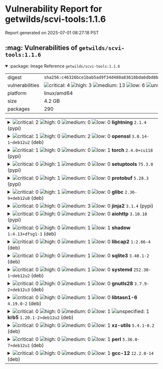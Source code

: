 # Vulnerability Report for getwilds/scvi-tools:1.1.6

Report generated on 2025-07-01 08:27:18 PST

<h2>:mag: Vulnerabilities of <code>getwilds/scvi-tools:1.1.6</code></h2>

<details open="true"><summary>:package: Image Reference</strong> <code>getwilds/scvi-tools:1.1.6</code></summary>
<table>
<tr><td>digest</td><td><code>sha256:c46326bce1bab5ad9f34d480a83618bda6dbd8bcb964832bc34e65364a09bd2c</code></td><tr><tr><td>vulnerabilities</td><td><img alt="critical: 4" src="https://img.shields.io/badge/critical-4-8b1924"/> <img alt="high: 3" src="https://img.shields.io/badge/high-3-e25d68"/> <img alt="medium: 13" src="https://img.shields.io/badge/medium-13-fbb552"/> <img alt="low: 6" src="https://img.shields.io/badge/low-6-fce1a9"/> <img alt="unspecified: 1" src="https://img.shields.io/badge/unspecified-1-lightgrey"/></td></tr>
<tr><td>platform</td><td>linux/amd64</td></tr>
<tr><td>size</td><td>4.2 GB</td></tr>
<tr><td>packages</td><td>290</td></tr>
</table>
</details></table>
</details>

<table>
<tr><td valign="top">
<details><summary><img alt="critical: 2" src="https://img.shields.io/badge/C-2-8b1924"/> <img alt="high: 0" src="https://img.shields.io/badge/H-0-lightgrey"/> <img alt="medium: 0" src="https://img.shields.io/badge/M-0-lightgrey"/> <img alt="low: 0" src="https://img.shields.io/badge/L-0-lightgrey"/> <!-- unspecified: 0 --><strong>lightning</strong> <code>2.1.4</code> (pypi)</summary>

<small><code>pkg:pypi/lightning@2.1.4</code></small><br/>
<a href="https://scout.docker.com/v/CVE-2024-5452?s=github&n=lightning&t=pypi&vr=%3C2.3.3"><img alt="critical 9.8: CVE--2024--5452" src="https://img.shields.io/badge/CVE--2024--5452-lightgrey?label=critical%209.8&labelColor=8b1924"/></a> <i>Improper Control of Dynamically-Managed Code Resources</i>

<table>
<tr><td>Affected range</td><td><code><2.3.3</code></td></tr>
<tr><td>Fixed version</td><td><code>2.3.3</code></td></tr>
<tr><td>CVSS Score</td><td><code>9.8</code></td></tr>
<tr><td>CVSS Vector</td><td><code>CVSS:3.0/AV:N/AC:L/PR:N/UI:N/S:U/C:H/I:H/A:H</code></td></tr>
<tr><td>EPSS Score</td><td><code>38.186%</code></td></tr>
<tr><td>EPSS Percentile</td><td><code>97th percentile</code></td></tr>
</table>

<details><summary>Description</summary>
<blockquote>

A remote code execution (RCE) vulnerability exists in the lightning-ai/pytorch-lightning library version 2.2.1 due to improper handling of deserialized user input and mismanagement of dunder attributes by the `deepdiff` library. The library uses `deepdiff.Delta` objects to modify application state based on frontend actions. However, it is possible to bypass the intended restrictions on modifying dunder attributes, allowing an attacker to construct a serialized delta that passes the deserializer whitelist and contains dunder attributes. When processed, this can be exploited to access other modules, classes, and instances, leading to arbitrary attribute write and total RCE on any self-hosted pytorch-lightning application in its default configuration, as the delta endpoint is enabled by default.

</blockquote>
</details>

<a href="https://scout.docker.com/v/CVE-2024-5980?s=github&n=lightning&t=pypi&vr=%3C%3D2.3.1"><img alt="critical 9.1: CVE--2024--5980" src="https://img.shields.io/badge/CVE--2024--5980-lightgrey?label=critical%209.1&labelColor=8b1924"/></a> <i>Unrestricted Upload of File with Dangerous Type</i>

<table>
<tr><td>Affected range</td><td><code><=2.3.1</code></td></tr>
<tr><td>Fixed version</td><td><code>2.3.3</code></td></tr>
<tr><td>CVSS Score</td><td><code>9.1</code></td></tr>
<tr><td>CVSS Vector</td><td><code>CVSS:3.0/AV:N/AC:L/PR:N/UI:N/S:U/C:N/I:H/A:H</code></td></tr>
<tr><td>EPSS Score</td><td><code>0.724%</code></td></tr>
<tr><td>EPSS Percentile</td><td><code>72nd percentile</code></td></tr>
</table>

<details><summary>Description</summary>
<blockquote>

A vulnerability in the /v1/runs API endpoint of lightning-ai/pytorch-lightning v2.2.4 allows attackers to exploit path traversal when extracting tar.gz files. When the LightningApp is running with the plugin_server, attackers can deploy malicious tar.gz plugins that embed arbitrary files with path traversal vulnerabilities. This can result in arbitrary files being written to any directory in the victim's local file system, potentially leading to remote code execution.

</blockquote>
</details>
</details></td></tr>

<tr><td valign="top">
<details><summary><img alt="critical: 1" src="https://img.shields.io/badge/C-1-8b1924"/> <img alt="high: 0" src="https://img.shields.io/badge/H-0-lightgrey"/> <img alt="medium: 2" src="https://img.shields.io/badge/M-2-fbb552"/> <img alt="low: 0" src="https://img.shields.io/badge/L-0-lightgrey"/> <!-- unspecified: 0 --><strong>openssl</strong> <code>3.0.14-1~deb12u2</code> (deb)</summary>

<small><code>pkg:deb/debian/openssl@3.0.14-1~deb12u2?os_distro=bookworm&os_name=debian&os_version=12</code></small><br/>
<a href="https://scout.docker.com/v/CVE-2024-5535?s=debian&n=openssl&ns=debian&t=deb&osn=debian&osv=12&vr=%3C3.0.15-1%7Edeb12u1"><img alt="critical : CVE--2024--5535" src="https://img.shields.io/badge/CVE--2024--5535-lightgrey?label=critical%20&labelColor=8b1924"/></a> 

<table>
<tr><td>Affected range</td><td><code><3.0.15-1~deb12u1</code></td></tr>
<tr><td>Fixed version</td><td><code>3.0.15-1~deb12u1</code></td></tr>
<tr><td>EPSS Score</td><td><code>5.152%</code></td></tr>
<tr><td>EPSS Percentile</td><td><code>89th percentile</code></td></tr>
</table>

<details><summary>Description</summary>
<blockquote>

Issue summary: Calling the OpenSSL API function SSL_select_next_proto with an empty supported client protocols buffer may cause a crash or memory contents to be sent to the peer.  Impact summary: A buffer overread can have a range of potential consequences such as unexpected application beahviour or a crash. In particular this issue could result in up to 255 bytes of arbitrary private data from memory being sent to the peer leading to a loss of confidentiality. However, only applications that directly call the SSL_select_next_proto function with a 0 length list of supported client protocols are affected by this issue. This would normally never be a valid scenario and is typically not under attacker control but may occur by accident in the case of a configuration or programming error in the calling application.  The OpenSSL API function SSL_select_next_proto is typically used by TLS applications that support ALPN (Application Layer Protocol Negotiation) or NPN (Next Protocol Negotiation). NPN is older, was never standardised and is deprecated in favour of ALPN. We believe that ALPN is significantly more widely deployed than NPN. The SSL_select_next_proto function accepts a list of protocols from the server and a list of protocols from the client and returns the first protocol that appears in the server list that also appears in the client list. In the case of no overlap between the two lists it returns the first item in the client list. In either case it will signal whether an overlap between the two lists was found. In the case where SSL_select_next_proto is called with a zero length client list it fails to notice this condition and returns the memory immediately following the client list pointer (and reports that there was no overlap in the lists).  This function is typically called from a server side application callback for ALPN or a client side application callback for NPN. In the case of ALPN the list of protocols supplied by the client is guaranteed by libssl to never be zero in length. The list of server protocols comes from the application and should never normally be expected to be of zero length. In this case if the SSL_select_next_proto function has been called as expected (with the list supplied by the client passed in the client/client_len parameters), then the application will not be vulnerable to this issue. If the application has accidentally been configured with a zero length server list, and has accidentally passed that zero length server list in the client/client_len parameters, and has additionally failed to correctly handle a "no overlap" response (which would normally result in a handshake failure in ALPN) then it will be vulnerable to this problem.  In the case of NPN, the protocol permits the client to opportunistically select a protocol when there is no overlap. OpenSSL returns the first client protocol in the no overlap case in support of this. The list of client protocols comes from the application and should never normally be expected to be of zero length. However if the SSL_select_next_proto function is accidentally called with a client_len of 0 then an invalid memory pointer will be returned instead. If the application uses this output as the opportunistic protocol then the loss of confidentiality will occur.  This issue has been assessed as Low severity because applications are most likely to be vulnerable if they are using NPN instead of ALPN - but NPN is not widely used. It also requires an application configuration or programming error. Finally, this issue would not typically be under attacker control making active exploitation unlikely.  The FIPS modules in 3.3, 3.2, 3.1 and 3.0 are not affected by this issue.  Due to the low severity of this issue we are not issuing new releases of OpenSSL at this time. The fix will be included in the next releases when they become available.

---
- openssl 3.3.2-1 (bug https://bugs.debian.org/cgi-bin/bugreport.cgi?bug=1074487)
[bookworm] - openssl 3.0.15-1~deb12u1
https://www.openssl.org/news/secadv/20240627.txt
https://github.com/openssl/openssl/commit/2ebbe2d7ca8551c4cb5fbb391ab9af411708090e
https://github.com/openssl/openssl/commit/c6e1ea223510bb7104bf0c41c0c45eda5a16b718
https://github.com/openssl/openssl/commit/fc8ff75814767d6c55ea78d05adc72cd346d0f0a
https://github.com/openssl/openssl/commit/a210f580f450bbd08fac85f06e27107b8c580f9b
https://github.com/openssl/openssl/commit/0d883f6309b6905d29ffded6d703ded39385579c
https://github.com/openssl/openssl/commit/9925c97a8e8c9887765a0979c35b516bc8c3af85
https://github.com/openssl/openssl/commit/e10a3a84bf73a3e6024c338b51f2fb4e78a3dee9
https://github.com/openssl/openssl/commit/238fa464d6e38aa2c92af70ef9580c74cff512e4
https://github.com/openssl/openssl/commit/de71058567b84c6e14b758a383e1862eb3efb921
https://github.com/openssl/openssl/commit/214c724e00d594c3eecf4b740ee7af772f0ee04a

</blockquote>
</details>

<a href="https://scout.docker.com/v/CVE-2024-9143?s=debian&n=openssl&ns=debian&t=deb&osn=debian&osv=12&vr=%3C3.0.15-1%7Edeb12u1"><img alt="medium : CVE--2024--9143" src="https://img.shields.io/badge/CVE--2024--9143-lightgrey?label=medium%20&labelColor=fbb552"/></a> 

<table>
<tr><td>Affected range</td><td><code><3.0.15-1~deb12u1</code></td></tr>
<tr><td>Fixed version</td><td><code>3.0.15-1~deb12u1</code></td></tr>
<tr><td>EPSS Score</td><td><code>0.416%</code></td></tr>
<tr><td>EPSS Percentile</td><td><code>61st percentile</code></td></tr>
</table>

<details><summary>Description</summary>
<blockquote>

Issue summary: Use of the low-level GF(2^m) elliptic curve APIs with untrusted explicit values for the field polynomial can lead to out-of-bounds memory reads or writes.  Impact summary: Out of bound memory writes can lead to an application crash or even a possibility of a remote code execution, however, in all the protocols involving Elliptic Curve Cryptography that we're aware of, either only "named curves" are supported, or, if explicit curve parameters are supported, they specify an X9.62 encoding of binary (GF(2^m)) curves that can't represent problematic input values. Thus the likelihood of existence of a vulnerable application is low.  In particular, the X9.62 encoding is used for ECC keys in X.509 certificates, so problematic inputs cannot occur in the context of processing X.509 certificates.  Any problematic use-cases would have to be using an "exotic" curve encoding.  The affected APIs include: EC_GROUP_new_curve_GF2m(), EC_GROUP_new_from_params(), and various supporting BN_GF2m_*() functions.  Applications working with "exotic" explicit binary (GF(2^m)) curve parameters, that make it possible to represent invalid field polynomials with a zero constant term, via the above or similar APIs, may terminate abruptly as a result of reading or writing outside of array bounds.  Remote code execution cannot easily be ruled out.  The FIPS modules in 3.3, 3.2, 3.1 and 3.0 are not affected by this issue.

---
[experimental] - openssl 3.4.0-1
- openssl 3.3.2-2 (bug https://bugs.debian.org/cgi-bin/bugreport.cgi?bug=1085378)
[bookworm] - openssl 3.0.15-1~deb12u1
https://openssl-library.org/news/secadv/20241016.txt
https://github.com/openssl/openssl/commit/c0d3e4d32d2805f49bec30547f225bc4d092e1f4 (openssl-3.3)
https://github.com/openssl/openssl/commit/72ae83ad214d2eef262461365a1975707f862712 (openssl-3.0)

</blockquote>
</details>

<a href="https://scout.docker.com/v/CVE-2024-13176?s=debian&n=openssl&ns=debian&t=deb&osn=debian&osv=12&vr=%3C3.0.16-1%7Edeb12u1"><img alt="medium : CVE--2024--13176" src="https://img.shields.io/badge/CVE--2024--13176-lightgrey?label=medium%20&labelColor=fbb552"/></a> 

<table>
<tr><td>Affected range</td><td><code><3.0.16-1~deb12u1</code></td></tr>
<tr><td>Fixed version</td><td><code>3.0.16-1~deb12u1</code></td></tr>
<tr><td>EPSS Score</td><td><code>0.045%</code></td></tr>
<tr><td>EPSS Percentile</td><td><code>13th percentile</code></td></tr>
</table>

<details><summary>Description</summary>
<blockquote>

Issue summary: A timing side-channel which could potentially allow recovering the private key exists in the ECDSA signature computation.  Impact summary: A timing side-channel in ECDSA signature computations could allow recovering the private key by an attacker. However, measuring the timing would require either local access to the signing application or a very fast network connection with low latency.  There is a timing signal of around 300 nanoseconds when the top word of the inverted ECDSA nonce value is zero. This can happen with significant probability only for some of the supported elliptic curves. In particular the NIST P-521 curve is affected. To be able to measure this leak, the attacker process must either be located in the same physical computer or must have a very fast network connection with low latency. For that reason the severity of this vulnerability is Low.  The FIPS modules in 3.4, 3.3, 3.2, 3.1 and 3.0 are affected by this issue.

---
- openssl 3.4.1-1 (bug https://bugs.debian.org/cgi-bin/bugreport.cgi?bug=1094027)
[bookworm] - openssl 3.0.16-1~deb12u1
https://openssl-library.org/news/secadv/20250120.txt
https://github.com/openssl/openssl/commit/77c608f4c8857e63e98e66444e2e761c9627916f (openssl-3.4.1)
https://github.com/openssl/openssl/commit/392dcb336405a0c94486aa6655057f59fd3a0902 (openssl-3.3.3)
https://github.com/openssl/openssl/commit/4b1cb94a734a7d4ec363ac0a215a25c181e11f65 (openssl-3.2.4)
https://github.com/openssl/openssl/commit/2af62e74fb59bc469506bc37eb2990ea408d9467 (openssl-3.1.8)
https://github.com/openssl/openssl/commit/07272b05b04836a762b4baa874958af51d513844 (openssl-3.0.16)

</blockquote>
</details>
</details></td></tr>

<tr><td valign="top">
<details><summary><img alt="critical: 1" src="https://img.shields.io/badge/C-1-8b1924"/> <img alt="high: 0" src="https://img.shields.io/badge/H-0-lightgrey"/> <img alt="medium: 0" src="https://img.shields.io/badge/M-0-lightgrey"/> <img alt="low: 1" src="https://img.shields.io/badge/L-1-fce1a9"/> <!-- unspecified: 0 --><strong>torch</strong> <code>2.4.0+cu118</code> (pypi)</summary>

<small><code>pkg:pypi/torch@2.4.0%2Bcu118</code></small><br/>
<a href="https://scout.docker.com/v/CVE-2025-32434?s=github&n=torch&t=pypi&vr=%3C%3D2.5.1"><img alt="critical 9.3: CVE--2025--32434" src="https://img.shields.io/badge/CVE--2025--32434-lightgrey?label=critical%209.3&labelColor=8b1924"/></a> <i>Deserialization of Untrusted Data</i>

<table>
<tr><td>Affected range</td><td><code><=2.5.1</code></td></tr>
<tr><td>Fixed version</td><td><code>2.6.0</code></td></tr>
<tr><td>CVSS Score</td><td><code>9.3</code></td></tr>
<tr><td>CVSS Vector</td><td><code>CVSS:4.0/AV:N/AC:L/AT:N/PR:N/UI:N/VC:H/VI:H/VA:H/SC:N/SI:N/SA:N</code></td></tr>
<tr><td>EPSS Score</td><td><code>0.334%</code></td></tr>
<tr><td>EPSS Percentile</td><td><code>56th percentile</code></td></tr>
</table>

<details><summary>Description</summary>
<blockquote>

# Description
I found a Remote Command Execution (RCE) vulnerability in PyTorch. When loading model using torch.load with weights_only=True, it can still achieve RCE.  

# Background knowledge
https://github.com/pytorch/pytorch/security 
 As you can see, the PyTorch official documentation considers using `torch.load()` with `weights_only=True` to be safe.
![image](https://github.com/user-attachments/assets/fdaa8520-d66a-473a-ab1f-163d793de298)
Since everyone knows that weights_only=False is unsafe, so they will use the  weights_only=True to mitigate the seucirty issue.
But now, I just proved that even if you use weights_only=True, it can still achieve RCE.

# Credit
This vulnerability was found by Ji'an Zhou.

</blockquote>
</details>

<a href="https://scout.docker.com/v/CVE-2025-2953?s=github&n=torch&t=pypi&vr=%3C2.7.1-rc1"><img alt="low 1.9: CVE--2025--2953" src="https://img.shields.io/badge/CVE--2025--2953-lightgrey?label=low%201.9&labelColor=fce1a9"/></a> <i>Improper Resource Shutdown or Release</i>

<table>
<tr><td>Affected range</td><td><code><2.7.1-rc1</code></td></tr>
<tr><td>Fixed version</td><td><code>2.7.1-rc1</code></td></tr>
<tr><td>CVSS Score</td><td><code>1.9</code></td></tr>
<tr><td>CVSS Vector</td><td><code>CVSS:4.0/AV:L/AC:L/AT:N/PR:L/UI:N/VC:N/VI:N/VA:L/SC:N/SI:N/SA:N/E:P</code></td></tr>
<tr><td>EPSS Score</td><td><code>0.027%</code></td></tr>
<tr><td>EPSS Percentile</td><td><code>6th percentile</code></td></tr>
</table>

<details><summary>Description</summary>
<blockquote>

A vulnerability, which was classified as problematic, has been found in PyTorch 2.6.0+cu124. Affected by this issue is the function torch.mkldnn_max_pool2d. The manipulation leads to denial of service. An attack has to be approached locally. The exploit has been disclosed to the public and may be used.

</blockquote>
</details>
</details></td></tr>

<tr><td valign="top">
<details><summary><img alt="critical: 0" src="https://img.shields.io/badge/C-0-lightgrey"/> <img alt="high: 1" src="https://img.shields.io/badge/H-1-e25d68"/> <img alt="medium: 0" src="https://img.shields.io/badge/M-0-lightgrey"/> <img alt="low: 0" src="https://img.shields.io/badge/L-0-lightgrey"/> <!-- unspecified: 0 --><strong>setuptools</strong> <code>75.3.0</code> (pypi)</summary>

<small><code>pkg:pypi/setuptools@75.3.0</code></small><br/>
<a href="https://scout.docker.com/v/CVE-2025-47273?s=github&n=setuptools&t=pypi&vr=%3C78.1.1"><img alt="high 7.7: CVE--2025--47273" src="https://img.shields.io/badge/CVE--2025--47273-lightgrey?label=high%207.7&labelColor=e25d68"/></a> <i>Improper Limitation of a Pathname to a Restricted Directory ('Path Traversal')</i>

<table>
<tr><td>Affected range</td><td><code><78.1.1</code></td></tr>
<tr><td>Fixed version</td><td><code>78.1.1</code></td></tr>
<tr><td>CVSS Score</td><td><code>7.7</code></td></tr>
<tr><td>CVSS Vector</td><td><code>CVSS:4.0/AV:N/AC:L/AT:N/PR:N/UI:N/VC:N/VI:H/VA:N/SC:N/SI:N/SA:N/E:P</code></td></tr>
<tr><td>EPSS Score</td><td><code>0.120%</code></td></tr>
<tr><td>EPSS Percentile</td><td><code>32nd percentile</code></td></tr>
</table>

<details><summary>Description</summary>
<blockquote>

### Summary 
A path traversal vulnerability in `PackageIndex` was fixed in setuptools version 78.1.1

### Details
```
    def _download_url(self, url, tmpdir):
        # Determine download filename
        #
        name, _fragment = egg_info_for_url(url)
        if name:
            while '..' in name:
                name = name.replace('..', '.').replace('\\', '_')
        else:
            name = "__downloaded__"  # default if URL has no path contents

        if name.endswith('.[egg.zip](http://egg.zip/)'):
            name = name[:-4]  # strip the extra .zip before download

 -->       filename = os.path.join(tmpdir, name)
```

Here: https://github.com/pypa/setuptools/blob/6ead555c5fb29bc57fe6105b1bffc163f56fd558/setuptools/package_index.py#L810C1-L825C88

`os.path.join()` discards the first argument `tmpdir` if the second begins with a slash or drive letter.
`name` is derived from a URL without sufficient sanitization. While there is some attempt to sanitize by replacing instances of '..' with '.', it is insufficient.

### Risk Assessment
As easy_install and package_index are deprecated, the exploitation surface is reduced.
However, it seems this could be exploited in a similar fashion like https://github.com/advisories/GHSA-r9hx-vwmv-q579, and as described by POC 4 in https://github.com/advisories/GHSA-cx63-2mw6-8hw5 report: via malicious URLs present on the pages of a package index.

### Impact
An attacker would be allowed to write files to arbitrary locations on the filesystem with the permissions of the process running the Python code, which could escalate to RCE depending on the context.

### References
https://huntr.com/bounties/d6362117-ad57-4e83-951f-b8141c6e7ca5
https://github.com/pypa/setuptools/issues/4946

</blockquote>
</details>
</details></td></tr>

<tr><td valign="top">
<details><summary><img alt="critical: 0" src="https://img.shields.io/badge/C-0-lightgrey"/> <img alt="high: 1" src="https://img.shields.io/badge/H-1-e25d68"/> <img alt="medium: 0" src="https://img.shields.io/badge/M-0-lightgrey"/> <img alt="low: 0" src="https://img.shields.io/badge/L-0-lightgrey"/> <!-- unspecified: 0 --><strong>protobuf</strong> <code>5.28.3</code> (pypi)</summary>

<small><code>pkg:pypi/protobuf@5.28.3</code></small><br/>
<a href="https://scout.docker.com/v/CVE-2025-4565?s=github&n=protobuf&t=pypi&vr=%3E%3D5.26.0rc1%2C%3C5.29.5"><img alt="high 8.2: CVE--2025--4565" src="https://img.shields.io/badge/CVE--2025--4565-lightgrey?label=high%208.2&labelColor=e25d68"/></a> <i>Uncontrolled Recursion</i>

<table>
<tr><td>Affected range</td><td><code>>=5.26.0rc1<br/><5.29.5</code></td></tr>
<tr><td>Fixed version</td><td><code>5.29.5</code></td></tr>
<tr><td>CVSS Score</td><td><code>8.2</code></td></tr>
<tr><td>CVSS Vector</td><td><code>CVSS:4.0/AV:N/AC:L/AT:P/PR:N/UI:N/VC:N/VI:N/VA:H/SC:N/SI:N/SA:N</code></td></tr>
<tr><td>EPSS Score</td><td><code>0.055%</code></td></tr>
<tr><td>EPSS Percentile</td><td><code>17th percentile</code></td></tr>
</table>

<details><summary>Description</summary>
<blockquote>

### Summary
Any project that uses Protobuf pure-Python backend to parse untrusted Protocol Buffers data containing an arbitrary number of **recursive groups**, **recursive messages** or **a series of [`SGROUP`](https://protobuf.dev/programming-guides/encoding/#groups) tags** can be corrupted by exceeding the Python recursion limit.

Reporter: Alexis Challande, Trail of Bits Ecosystem Security Team
[ecosystem@trailofbits.com](mailto:ecosystem@trailofbits.com)

Affected versions: This issue only affects the [pure-Python implementation](https://github.com/protocolbuffers/protobuf/tree/main/python#implementation-backends) of protobuf-python backend. This is the implementation when `PROTOCOL_BUFFERS_PYTHON_IMPLEMENTATION=python` environment variable is set or the default when protobuf is used from Bazel or pure-Python PyPi wheels. CPython PyPi wheels do not use pure-Python by default.

This is a Python variant of a [previous issue affecting protobuf-java](https://github.com/protocolbuffers/protobuf/security/advisories/GHSA-735f-pc8j-v9w8).

### Severity
This is a potential Denial of Service. Parsing nested protobuf data creates unbounded recursions that can be abused by an attacker.

### Proof of Concept
For reproduction details, please refer to the unit tests [decoder_test.py](https://github.com/protocolbuffers/protobuf/blob/main/python/google/protobuf/internal/decoder_test.py#L87-L98) and [message_test](https://github.com/protocolbuffers/protobuf/blob/main/python/google/protobuf/internal/message_test.py#L1436-L1478)

### Remediation and Mitigation
A mitigation is available now. Please update to the latest available versions of the following packages:
* protobuf-python(4.25.8, 5.29.5, 6.31.1)

</blockquote>
</details>
</details></td></tr>

<tr><td valign="top">
<details><summary><img alt="critical: 0" src="https://img.shields.io/badge/C-0-lightgrey"/> <img alt="high: 1" src="https://img.shields.io/badge/H-1-e25d68"/> <img alt="medium: 0" src="https://img.shields.io/badge/M-0-lightgrey"/> <img alt="low: 0" src="https://img.shields.io/badge/L-0-lightgrey"/> <!-- unspecified: 0 --><strong>glibc</strong> <code>2.36-9+deb12u8</code> (deb)</summary>

<small><code>pkg:deb/debian/glibc@2.36-9%2Bdeb12u8?os_distro=bookworm&os_name=debian&os_version=12</code></small><br/>
<a href="https://scout.docker.com/v/CVE-2025-0395?s=debian&n=glibc&ns=debian&t=deb&osn=debian&osv=12&vr=%3C2.36-9%2Bdeb12u10"><img alt="high : CVE--2025--0395" src="https://img.shields.io/badge/CVE--2025--0395-lightgrey?label=high%20&labelColor=e25d68"/></a> 

<table>
<tr><td>Affected range</td><td><code><2.36-9+deb12u10</code></td></tr>
<tr><td>Fixed version</td><td><code>2.36-9+deb12u10</code></td></tr>
<tr><td>EPSS Score</td><td><code>0.191%</code></td></tr>
<tr><td>EPSS Percentile</td><td><code>42nd percentile</code></td></tr>
</table>

<details><summary>Description</summary>
<blockquote>

When the assert() function in the GNU C Library versions 2.13 to 2.40 fails, it does not allocate enough space for the assertion failure message string and size information, which may lead to a buffer overflow if the message string size aligns to page size.

---
- glibc 2.40-6
[bookworm] - glibc 2.36-9+deb12u10
https://sourceware.org/bugzilla/show_bug.cgi?id=32582
https://www.openwall.com/lists/oss-security/2025/01/22/4
Fixed by: https://sourceware.org/git/gitweb.cgi?p=glibc.git;h=7d4b6bcae91f29d7b4daf15bab06b66cf1d2217c (2.40-branch)
Fixed by: https://sourceware.org/git/gitweb.cgi?p=glibc.git;h=7971add7ee4171fdd8dfd17e7c04c4ed77a18845 (2.36-branch)
https://sourceware.org/git/?p=glibc.git;a=blob;f=advisories/GLIBC-SA-2025-0001
https://sourceware.org/pipermail/libc-announce/2025/000044.html

</blockquote>
</details>
</details></td></tr>

<tr><td valign="top">
<details><summary><img alt="critical: 0" src="https://img.shields.io/badge/C-0-lightgrey"/> <img alt="high: 0" src="https://img.shields.io/badge/H-0-lightgrey"/> <img alt="medium: 3" src="https://img.shields.io/badge/M-3-fbb552"/> <img alt="low: 0" src="https://img.shields.io/badge/L-0-lightgrey"/> <!-- unspecified: 0 --><strong>jinja2</strong> <code>3.1.4</code> (pypi)</summary>

<small><code>pkg:pypi/jinja2@3.1.4</code></small><br/>
<a href="https://scout.docker.com/v/CVE-2025-27516?s=github&n=jinja2&t=pypi&vr=%3C%3D3.1.5"><img alt="medium 5.4: CVE--2025--27516" src="https://img.shields.io/badge/CVE--2025--27516-lightgrey?label=medium%205.4&labelColor=fbb552"/></a> <i>Improper Neutralization of Special Elements Used in a Template Engine</i>

<table>
<tr><td>Affected range</td><td><code><=3.1.5</code></td></tr>
<tr><td>Fixed version</td><td><code>3.1.6</code></td></tr>
<tr><td>CVSS Score</td><td><code>5.4</code></td></tr>
<tr><td>CVSS Vector</td><td><code>CVSS:4.0/AV:L/AC:L/AT:P/PR:L/UI:P/VC:H/VI:H/VA:H/SC:N/SI:N/SA:N</code></td></tr>
<tr><td>EPSS Score</td><td><code>0.047%</code></td></tr>
<tr><td>EPSS Percentile</td><td><code>14th percentile</code></td></tr>
</table>

<details><summary>Description</summary>
<blockquote>

An oversight in how the Jinja sandboxed environment interacts with the `|attr` filter allows an attacker that controls the content of a template to execute arbitrary Python code.

To exploit the vulnerability, an attacker needs to control the content of a template. Whether that is the case depends on the type of application using Jinja. This vulnerability impacts users of applications which execute untrusted templates.

Jinja's sandbox does catch calls to `str.format` and ensures they don't escape the sandbox. However, it's possible to use the `|attr` filter to get a reference to a string's plain format method, bypassing the sandbox. After the fix, the `|attr` filter no longer bypasses the environment's attribute lookup.

</blockquote>
</details>

<a href="https://scout.docker.com/v/CVE-2024-56326?s=github&n=jinja2&t=pypi&vr=%3C%3D3.1.4"><img alt="medium 5.4: CVE--2024--56326" src="https://img.shields.io/badge/CVE--2024--56326-lightgrey?label=medium%205.4&labelColor=fbb552"/></a> <i>Protection Mechanism Failure</i>

<table>
<tr><td>Affected range</td><td><code><=3.1.4</code></td></tr>
<tr><td>Fixed version</td><td><code>3.1.5</code></td></tr>
<tr><td>CVSS Score</td><td><code>5.4</code></td></tr>
<tr><td>CVSS Vector</td><td><code>CVSS:4.0/AV:L/AC:L/AT:P/PR:L/UI:P/VC:H/VI:H/VA:H/SC:N/SI:N/SA:N</code></td></tr>
<tr><td>EPSS Score</td><td><code>0.103%</code></td></tr>
<tr><td>EPSS Percentile</td><td><code>29th percentile</code></td></tr>
</table>

<details><summary>Description</summary>
<blockquote>

An oversight in how the Jinja sandboxed environment detects calls to `str.format` allows an attacker that controls the content of a template to execute arbitrary Python code.

To exploit the vulnerability, an attacker needs to control the content of a template. Whether that is the case depends on the type of application using Jinja. This vulnerability impacts users of applications which execute untrusted templates.

Jinja's sandbox does catch calls to `str.format` and ensures they don't escape the sandbox. However, it's possible to store a reference to a malicious string's `format` method, then pass that to a filter that calls it. No such filters are built-in to Jinja, but could be present through custom filters in an application. After the fix, such indirect calls are also handled by the sandbox.

</blockquote>
</details>

<a href="https://scout.docker.com/v/CVE-2024-56201?s=github&n=jinja2&t=pypi&vr=%3E%3D3.0.0%2C%3C%3D3.1.4"><img alt="medium 5.4: CVE--2024--56201" src="https://img.shields.io/badge/CVE--2024--56201-lightgrey?label=medium%205.4&labelColor=fbb552"/></a> <i>Improper Neutralization of Escape, Meta, or Control Sequences</i>

<table>
<tr><td>Affected range</td><td><code>>=3.0.0<br/><=3.1.4</code></td></tr>
<tr><td>Fixed version</td><td><code>3.1.5</code></td></tr>
<tr><td>CVSS Score</td><td><code>5.4</code></td></tr>
<tr><td>CVSS Vector</td><td><code>CVSS:4.0/AV:L/AC:L/AT:P/PR:L/UI:P/VC:H/VI:H/VA:H/SC:N/SI:N/SA:N</code></td></tr>
<tr><td>EPSS Score</td><td><code>0.064%</code></td></tr>
<tr><td>EPSS Percentile</td><td><code>20th percentile</code></td></tr>
</table>

<details><summary>Description</summary>
<blockquote>

A bug in the Jinja compiler allows an attacker that controls both the content and filename of a template to execute arbitrary Python code, regardless of if Jinja's sandbox is used.

To exploit the vulnerability, an attacker needs to control both the filename and the contents of a template. Whether that is the case depends on the type of application using Jinja. This vulnerability impacts users of applications which execute untrusted templates where the template author can also choose the template filename.

</blockquote>
</details>
</details></td></tr>

<tr><td valign="top">
<details><summary><img alt="critical: 0" src="https://img.shields.io/badge/C-0-lightgrey"/> <img alt="high: 0" src="https://img.shields.io/badge/H-0-lightgrey"/> <img alt="medium: 2" src="https://img.shields.io/badge/M-2-fbb552"/> <img alt="low: 0" src="https://img.shields.io/badge/L-0-lightgrey"/> <!-- unspecified: 0 --><strong>aiohttp</strong> <code>3.10.10</code> (pypi)</summary>

<small><code>pkg:pypi/aiohttp@3.10.10</code></small><br/>
<a href="https://scout.docker.com/v/CVE-2024-52303?s=github&n=aiohttp&t=pypi&vr=%3E%3D3.10.6%2C%3C3.10.11"><img alt="medium 6.9: CVE--2024--52303" src="https://img.shields.io/badge/CVE--2024--52303-lightgrey?label=medium%206.9&labelColor=fbb552"/></a> <i>Missing Release of Resource after Effective Lifetime</i>

<table>
<tr><td>Affected range</td><td><code>>=3.10.6<br/><3.10.11</code></td></tr>
<tr><td>Fixed version</td><td><code>3.10.11</code></td></tr>
<tr><td>CVSS Score</td><td><code>6.9</code></td></tr>
<tr><td>CVSS Vector</td><td><code>CVSS:4.0/AV:N/AC:L/AT:N/PR:N/UI:N/VC:N/VI:N/VA:L/SC:N/SI:N/SA:N</code></td></tr>
<tr><td>EPSS Score</td><td><code>0.106%</code></td></tr>
<tr><td>EPSS Percentile</td><td><code>30th percentile</code></td></tr>
</table>

<details><summary>Description</summary>
<blockquote>

### Summary

A memory leak can occur when a request produces a `MatchInfoError`. This was caused by adding an entry to a cache on each request, due to the building of each `MatchInfoError` producing a unique cache entry.

### Impact

If the user is making use of any middlewares with `aiohttp.web` then it is advisable to upgrade immediately.

An attacker may be able to exhaust the memory resources of a server by sending a substantial number (100,000s to millions) of such requests.

-----

Patch: https://github.com/aio-libs/aiohttp/commit/bc15db61615079d1b6327ba42c682f758fa96936

</blockquote>
</details>

<a href="https://scout.docker.com/v/CVE-2024-52304?s=github&n=aiohttp&t=pypi&vr=%3C%3D3.10.10"><img alt="medium 6.3: CVE--2024--52304" src="https://img.shields.io/badge/CVE--2024--52304-lightgrey?label=medium%206.3&labelColor=fbb552"/></a> <i>Inconsistent Interpretation of HTTP Requests ('HTTP Request/Response Smuggling')</i>

<table>
<tr><td>Affected range</td><td><code><=3.10.10</code></td></tr>
<tr><td>Fixed version</td><td><code>3.10.11</code></td></tr>
<tr><td>CVSS Score</td><td><code>6.3</code></td></tr>
<tr><td>CVSS Vector</td><td><code>CVSS:4.0/AV:N/AC:L/AT:P/PR:N/UI:N/VC:N/VI:L/VA:N/SC:N/SI:N/SA:N/E:X/CR:X/IR:X/AR:X/MAV:X/MAC:X/MAT:X/MPR:X/MUI:X/MVC:X/MVI:X/MVA:X/MSC:X/MSI:X/MSA:X/S:X/AU:X/R:X/V:X/RE:X/U:X</code></td></tr>
<tr><td>EPSS Score</td><td><code>0.184%</code></td></tr>
<tr><td>EPSS Percentile</td><td><code>41st percentile</code></td></tr>
</table>

<details><summary>Description</summary>
<blockquote>

### Summary
The Python parser parses newlines in chunk extensions incorrectly which can lead to request smuggling vulnerabilities under certain conditions.

### Impact
If a pure Python version of aiohttp is installed (i.e. without the usual C extensions) or `AIOHTTP_NO_EXTENSIONS` is enabled, then an attacker may be able to execute a request smuggling attack to bypass certain firewalls or proxy protections.

-----

Patch: https://github.com/aio-libs/aiohttp/commit/259edc369075de63e6f3a4eaade058c62af0df71

</blockquote>
</details>
</details></td></tr>

<tr><td valign="top">
<details><summary><img alt="critical: 0" src="https://img.shields.io/badge/C-0-lightgrey"/> <img alt="high: 0" src="https://img.shields.io/badge/H-0-lightgrey"/> <img alt="medium: 1" src="https://img.shields.io/badge/M-1-fbb552"/> <img alt="low: 1" src="https://img.shields.io/badge/L-1-fce1a9"/> <!-- unspecified: 0 --><strong>shadow</strong> <code>1:4.13+dfsg1-1</code> (deb)</summary>

<small><code>pkg:deb/debian/shadow@1%3A4.13%2Bdfsg1-1?os_distro=bookworm&os_name=debian&os_version=12</code></small><br/>
<a href="https://scout.docker.com/v/CVE-2023-4641?s=debian&n=shadow&ns=debian&t=deb&osn=debian&osv=12&vr=%3C1%3A4.13%2Bdfsg1-1%2Bdeb12u1"><img alt="medium : CVE--2023--4641" src="https://img.shields.io/badge/CVE--2023--4641-lightgrey?label=medium%20&labelColor=fbb552"/></a> 

<table>
<tr><td>Affected range</td><td><code><1:4.13+dfsg1-1+deb12u1</code></td></tr>
<tr><td>Fixed version</td><td><code>1:4.13+dfsg1-1+deb12u1</code></td></tr>
<tr><td>EPSS Score</td><td><code>0.015%</code></td></tr>
<tr><td>EPSS Percentile</td><td><code>2nd percentile</code></td></tr>
</table>

<details><summary>Description</summary>
<blockquote>

A flaw was found in shadow-utils. When asking for a new password, shadow-utils asks the password twice. If the password fails on the second attempt, shadow-utils fails in cleaning the buffer used to store the first entry. This may allow an attacker with enough access to retrieve the password from the memory.

---
- shadow 1:4.13+dfsg1-2 (bug https://bugs.debian.org/cgi-bin/bugreport.cgi?bug=1051062)
[bookworm] - shadow 1:4.13+dfsg1-1+deb12u1
[buster] - shadow <no-dsa> (Minor issue)
https://bugzilla.redhat.com/show_bug.cgi?id=2215945
https://github.com/shadow-maint/shadow/commit/65c88a43a23c2391dcc90c0abda3e839e9c57904 (4.14.0-rc1)

</blockquote>
</details>

<a href="https://scout.docker.com/v/CVE-2023-29383?s=debian&n=shadow&ns=debian&t=deb&osn=debian&osv=12&vr=%3C1%3A4.13%2Bdfsg1-1%2Bdeb12u1"><img alt="low : CVE--2023--29383" src="https://img.shields.io/badge/CVE--2023--29383-lightgrey?label=low%20&labelColor=fce1a9"/></a> 

<table>
<tr><td>Affected range</td><td><code><1:4.13+dfsg1-1+deb12u1</code></td></tr>
<tr><td>Fixed version</td><td><code>1:4.13+dfsg1-1+deb12u1</code></td></tr>
<tr><td>EPSS Score</td><td><code>0.026%</code></td></tr>
<tr><td>EPSS Percentile</td><td><code>5th percentile</code></td></tr>
</table>

<details><summary>Description</summary>
<blockquote>

In Shadow 4.13, it is possible to inject control characters into fields provided to the SUID program chfn (change finger). Although it is not possible to exploit this directly (e.g., adding a new user fails because \n is in the block list), it is possible to misrepresent the /etc/passwd file when viewed. Use of \r manipulations and Unicode characters to work around blocking of the : character make it possible to give the impression that a new user has been added. In other words, an adversary may be able to convince a system administrator to take the system offline (an indirect, social-engineered denial of service) by demonstrating that "cat /etc/passwd" shows a rogue user account.

---
- shadow 1:4.13+dfsg1-2 (bug https://bugs.debian.org/cgi-bin/bugreport.cgi?bug=1034482)
[bookworm] - shadow 1:4.13+dfsg1-1+deb12u1
[buster] - shadow <no-dsa> (Minor issue)
https://github.com/shadow-maint/shadow/pull/687
Fixed by: https://github.com/shadow-maint/shadow/commit/e5905c4b84d4fb90aefcd96ee618411ebfac663d (4.14.0-rc1)
Regression fix: https://github.com/shadow-maint/shadow/commit/2eaea70111f65b16d55998386e4ceb4273c19eb4 (4.14.0-rc1)
https://www.trustwave.com/en-us/resources/security-resources/security-advisories/?fid=31797
https://www.trustwave.com/en-us/resources/blogs/spiderlabs-blog/cve-2023-29383-abusing-linux-chfn-to-misrepresent-etc-passwd/

</blockquote>
</details>
</details></td></tr>

<tr><td valign="top">
<details><summary><img alt="critical: 0" src="https://img.shields.io/badge/C-0-lightgrey"/> <img alt="high: 0" src="https://img.shields.io/badge/H-0-lightgrey"/> <img alt="medium: 1" src="https://img.shields.io/badge/M-1-fbb552"/> <img alt="low: 0" src="https://img.shields.io/badge/L-0-lightgrey"/> <!-- unspecified: 0 --><strong>libcap2</strong> <code>1:2.66-4</code> (deb)</summary>

<small><code>pkg:deb/debian/libcap2@1%3A2.66-4?os_distro=bookworm&os_name=debian&os_version=12</code></small><br/>
<a href="https://scout.docker.com/v/CVE-2025-1390?s=debian&n=libcap2&ns=debian&t=deb&osn=debian&osv=12&vr=%3C1%3A2.66-4%2Bdeb12u1"><img alt="medium : CVE--2025--1390" src="https://img.shields.io/badge/CVE--2025--1390-lightgrey?label=medium%20&labelColor=fbb552"/></a> 

<table>
<tr><td>Affected range</td><td><code><1:2.66-4+deb12u1</code></td></tr>
<tr><td>Fixed version</td><td><code>1:2.66-4+deb12u1</code></td></tr>
<tr><td>EPSS Score</td><td><code>0.027%</code></td></tr>
<tr><td>EPSS Percentile</td><td><code>6th percentile</code></td></tr>
</table>

<details><summary>Description</summary>
<blockquote>

The PAM module pam_cap.so of libcap configuration supports group names starting with “@”, during actual parsing, configurations not starting with “@” are incorrectly recognized as group names. This may result in nonintended users being granted an inherited capability set, potentially leading to security risks. Attackers can exploit this vulnerability to achieve local privilege escalation on systems where /etc/security/capability.conf is used to configure user inherited privileges by constructing specific usernames.

---
- libcap2 1:2.73-4 (bug https://bugs.debian.org/cgi-bin/bugreport.cgi?bug=1098318)
[bookworm] - libcap2 1:2.66-4+deb12u1
https://bugzilla.openanolis.cn/show_bug.cgi?id=18804
Fixed by: https://git.kernel.org/pub/scm/libs/libcap/libcap.git/commit/?id=1ad42b66c3567481cc5fa22fc1ba1556a316d878 (cap/v1.2.74-rc4)

</blockquote>
</details>
</details></td></tr>

<tr><td valign="top">
<details><summary><img alt="critical: 0" src="https://img.shields.io/badge/C-0-lightgrey"/> <img alt="high: 0" src="https://img.shields.io/badge/H-0-lightgrey"/> <img alt="medium: 1" src="https://img.shields.io/badge/M-1-fbb552"/> <img alt="low: 0" src="https://img.shields.io/badge/L-0-lightgrey"/> <!-- unspecified: 0 --><strong>sqlite3</strong> <code>3.40.1-2</code> (deb)</summary>

<small><code>pkg:deb/debian/sqlite3@3.40.1-2?os_distro=bookworm&os_name=debian&os_version=12</code></small><br/>
<a href="https://scout.docker.com/v/CVE-2023-7104?s=debian&n=sqlite3&ns=debian&t=deb&osn=debian&osv=12&vr=%3C3.40.1-2%2Bdeb12u1"><img alt="medium : CVE--2023--7104" src="https://img.shields.io/badge/CVE--2023--7104-lightgrey?label=medium%20&labelColor=fbb552"/></a> 

<table>
<tr><td>Affected range</td><td><code><3.40.1-2+deb12u1</code></td></tr>
<tr><td>Fixed version</td><td><code>3.40.1-2+deb12u1</code></td></tr>
<tr><td>EPSS Score</td><td><code>0.109%</code></td></tr>
<tr><td>EPSS Percentile</td><td><code>30th percentile</code></td></tr>
</table>

<details><summary>Description</summary>
<blockquote>

A vulnerability was found in SQLite SQLite3 up to 3.43.0 and classified as critical. This issue affects the function sessionReadRecord of the file ext/session/sqlite3session.c of the component make alltest Handler. The manipulation leads to heap-based buffer overflow. It is recommended to apply a patch to fix this issue. The associated identifier of this vulnerability is VDB-248999.

---
- sqlite3 3.43.1-1
[bookworm] - sqlite3 3.40.1-2+deb12u1
[buster] - sqlite3 <no-dsa> (Minor issue)
https://sqlite.org/forum/forumpost/5bcbf4571c
Fixed by: https://sqlite.org/src/info/0e4e7a05c4204b47

</blockquote>
</details>
</details></td></tr>

<tr><td valign="top">
<details><summary><img alt="critical: 0" src="https://img.shields.io/badge/C-0-lightgrey"/> <img alt="high: 0" src="https://img.shields.io/badge/H-0-lightgrey"/> <img alt="medium: 1" src="https://img.shields.io/badge/M-1-fbb552"/> <img alt="low: 0" src="https://img.shields.io/badge/L-0-lightgrey"/> <!-- unspecified: 0 --><strong>systemd</strong> <code>252.30-1~deb12u2</code> (deb)</summary>

<small><code>pkg:deb/debian/systemd@252.30-1~deb12u2?os_distro=bookworm&os_name=debian&os_version=12</code></small><br/>
<a href="https://scout.docker.com/v/CVE-2025-4598?s=debian&n=systemd&ns=debian&t=deb&osn=debian&osv=12&vr=%3C252.38-1%7Edeb12u1"><img alt="medium : CVE--2025--4598" src="https://img.shields.io/badge/CVE--2025--4598-lightgrey?label=medium%20&labelColor=fbb552"/></a> 

<table>
<tr><td>Affected range</td><td><code><252.38-1~deb12u1</code></td></tr>
<tr><td>Fixed version</td><td><code>252.38-1~deb12u1</code></td></tr>
<tr><td>EPSS Score</td><td><code>0.011%</code></td></tr>
<tr><td>EPSS Percentile</td><td><code>1st percentile</code></td></tr>
</table>

<details><summary>Description</summary>
<blockquote>

A vulnerability was found in systemd-coredump. This flaw allows an attacker to force a SUID process to crash and replace it with a non-SUID binary to access the original's privileged process coredump, allowing the attacker to read sensitive data, such as /etc/shadow content, loaded by the original process.  A SUID binary or process has a special type of permission, which allows the process to run with the file owner's permissions, regardless of the user executing the binary. This allows the process to access more restricted data than unprivileged users or processes would be able to. An attacker can leverage this flaw by forcing a SUID process to crash and force the Linux kernel to recycle the process PID before systemd-coredump can analyze the /proc/pid/auxv file. If the attacker wins the race condition, they gain access to the original's SUID process coredump file. They can read sensitive content loaded into memory by the original binary, affecting data confidentiality.

---
- systemd 257.6-1 (bug https://bugs.debian.org/cgi-bin/bugreport.cgi?bug=1106785)
https://www.qualys.com/2025/05/29/apport-coredump/apport-coredump.txt
For a comprehensive fix a kernel change is required (to hand a pidfd to the usermode
coredump helper):
https://git.kernel.org/linus/b5325b2a270fcaf7b2a9a0f23d422ca8a5a8bdea
Backports (src:linux):
https://lore.kernel.org/linux-fsdevel/CAMw=ZnT4KSk_+Z422mEZVzfAkTueKvzdw=r9ZB2JKg5-1t6BDw@mail.gmail.com/
Fixed by: https://github.com/systemd/systemd/commit/49f1f2d4a7612bbed5211a73d11d6a94fbe3bb69 (main)
Fixed by: https://github.com/systemd/systemd/commit/0c49e0049b7665bb7769a13ef346fef92e1ad4d6 (main)
Fixed by: https://github.com/systemd/systemd/commit/8fc7b2a211eb13ef1a94250b28e1c79cab8bdcb9 (main)
Follow up (optional): https://github.com/systemd/systemd/commit/13902e025321242b1d95c6d8b4e482b37f58cdef (main)
Follow up (optional): https://github.com/systemd/systemd/commit/868d95577ec9f862580ad365726515459be582fc (main)
Follow up (optional): https://github.com/systemd/systemd/commit/e6a8687b939ab21854f12f59a3cce703e32768cf (main)
Follow up (optional): https://github.com/systemd/systemd/commit/76e0ab49c47965877c19772a2b3bf55f6417ca39 (main)
Follow up (optional): https://github.com/systemd/systemd/commit/9ce8e3e449def92c75ada41b7d10c5bc3946be77 (main)
Fixed by: https://github.com/systemd/systemd/commit/0c49e0049b7665bb7769a13ef346fef92e1ad4d6 (v258)
Fixed by: https://github.com/systemd/systemd/commit/868d95577ec9f862580ad365726515459be582fc (v258)
Fixed by: https://github.com/systemd/systemd/commit/c58a8a6ec9817275bb4babaa2c08e0e35090d4e3 (v257.6)
Fixed by: https://github.com/systemd/systemd/commit/61556694affa290c0a16d48717b3892b85622d96 (v257.6)
Fixed by: https://github.com/systemd/systemd/commit/19d439189ab85dd7222bdd59fd442bbcc8ea99a7 (v256.16)
Fixed by: https://github.com/systemd/systemd-stable/commit/254ab8d2a7866679cee006d844d078774cbac3c9 (v255.21)
Fixed by: https://github.com/systemd/systemd-stable/commit/7fc7aa5a4d28d7768dfd1eb85be385c3ea949168 (v254.26)
Fixed by: https://github.com/systemd/systemd-stable/commit/19b228662e0fcc6596c0395a0af8486a4b3f1627 (v253.33)
Fixed by: https://github.com/systemd/systemd-stable/commit/2eb46dce078334805c547cbcf5e6462cf9d2f9f0 (v252.38)
Issue relates to race condition exploitable while checking if a user should
be allowed to read a core file or not via the grant_user_access() function,
which was introduced as part of the fix for CVE-2022-4415.

</blockquote>
</details>
</details></td></tr>

<tr><td valign="top">
<details><summary><img alt="critical: 0" src="https://img.shields.io/badge/C-0-lightgrey"/> <img alt="high: 0" src="https://img.shields.io/badge/H-0-lightgrey"/> <img alt="medium: 1" src="https://img.shields.io/badge/M-1-fbb552"/> <img alt="low: 0" src="https://img.shields.io/badge/L-0-lightgrey"/> <!-- unspecified: 0 --><strong>gnutls28</strong> <code>3.7.9-2+deb12u3</code> (deb)</summary>

<small><code>pkg:deb/debian/gnutls28@3.7.9-2%2Bdeb12u3?os_distro=bookworm&os_name=debian&os_version=12</code></small><br/>
<a href="https://scout.docker.com/v/CVE-2024-12243?s=debian&n=gnutls28&ns=debian&t=deb&osn=debian&osv=12&vr=%3C3.7.9-2%2Bdeb12u4"><img alt="medium : CVE--2024--12243" src="https://img.shields.io/badge/CVE--2024--12243-lightgrey?label=medium%20&labelColor=fbb552"/></a> 

<table>
<tr><td>Affected range</td><td><code><3.7.9-2+deb12u4</code></td></tr>
<tr><td>Fixed version</td><td><code>3.7.9-2+deb12u4</code></td></tr>
<tr><td>EPSS Score</td><td><code>0.623%</code></td></tr>
<tr><td>EPSS Percentile</td><td><code>69th percentile</code></td></tr>
</table>

<details><summary>Description</summary>
<blockquote>

A flaw was found in GnuTLS, which relies on libtasn1 for ASN.1 data processing. Due to an inefficient algorithm in libtasn1, decoding certain DER-encoded certificate data can take excessive time, leading to increased resource consumption. This flaw allows a remote attacker to send a specially crafted certificate, causing GnuTLS to become unresponsive or slow, resulting in a denial-of-service condition.

---
[experimental] - gnutls28 3.8.9-1
- gnutls28 3.8.9-2
https://www.gnutls.org/security-new.html#GNUTLS-SA-2025-02-07
https://lists.gnupg.org/pipermail/gnutls-help/2025-February/004875.html
https://gitlab.com/gnutls/gnutls/-/issues/1553
Fixed by: https://gitlab.com/gnutls/gnutls/-/commit/4760bc63531e3f5039e70ede91a20e1194410892 (3.8.9)

</blockquote>
</details>
</details></td></tr>

<tr><td valign="top">
<details><summary><img alt="critical: 0" src="https://img.shields.io/badge/C-0-lightgrey"/> <img alt="high: 0" src="https://img.shields.io/badge/H-0-lightgrey"/> <img alt="medium: 1" src="https://img.shields.io/badge/M-1-fbb552"/> <img alt="low: 0" src="https://img.shields.io/badge/L-0-lightgrey"/> <!-- unspecified: 0 --><strong>libtasn1-6</strong> <code>4.19.0-2</code> (deb)</summary>

<small><code>pkg:deb/debian/libtasn1-6@4.19.0-2?os_distro=bookworm&os_name=debian&os_version=12</code></small><br/>
<a href="https://scout.docker.com/v/CVE-2024-12133?s=debian&n=libtasn1-6&ns=debian&t=deb&osn=debian&osv=12&vr=%3C4.19.0-2%2Bdeb12u1"><img alt="medium : CVE--2024--12133" src="https://img.shields.io/badge/CVE--2024--12133-lightgrey?label=medium%20&labelColor=fbb552"/></a> 

<table>
<tr><td>Affected range</td><td><code><4.19.0-2+deb12u1</code></td></tr>
<tr><td>Fixed version</td><td><code>4.19.0-2+deb12u1</code></td></tr>
<tr><td>EPSS Score</td><td><code>0.271%</code></td></tr>
<tr><td>EPSS Percentile</td><td><code>50th percentile</code></td></tr>
</table>

<details><summary>Description</summary>
<blockquote>

A flaw in libtasn1 causes inefficient handling of specific certificate data. When processing a large number of elements in a certificate, libtasn1 takes much longer than expected, which can slow down or even crash the system. This flaw allows an attacker to send a specially crafted certificate, causing a denial of service attack.

---
- libtasn1-6 4.20.0-1 (bug https://bugs.debian.org/cgi-bin/bugreport.cgi?bug=1095406)
https://www.openwall.com/lists/oss-security/2025/02/06/6
https://gitlab.com/gnutls/libtasn1/-/issues/52
https://gitlab.com/gnutls/libtasn1/-/commit/4082ca2220b5ba910b546afddf7780fc4a51f75a (v4.20.0)
https://gitlab.com/gnutls/libtasn1/-/commit/869a97aa259dffa2620dabcad84e1c22545ffc3d (v4.20.0)
https://lists.gnu.org/archive/html/help-libtasn1/2025-02/msg00001.html

</blockquote>
</details>
</details></td></tr>

<tr><td valign="top">
<details><summary><img alt="critical: 0" src="https://img.shields.io/badge/C-0-lightgrey"/> <img alt="high: 0" src="https://img.shields.io/badge/H-0-lightgrey"/> <img alt="medium: 0" src="https://img.shields.io/badge/M-0-lightgrey"/> <img alt="low: 1" src="https://img.shields.io/badge/L-1-fce1a9"/> <img alt="unspecified: 1" src="https://img.shields.io/badge/U-1-lightgrey"/><strong>krb5</strong> <code>1.20.1-2+deb12u2</code> (deb)</summary>

<small><code>pkg:deb/debian/krb5@1.20.1-2%2Bdeb12u2?os_distro=bookworm&os_name=debian&os_version=12</code></small><br/>
<a href="https://scout.docker.com/v/CVE-2024-26462?s=debian&n=krb5&ns=debian&t=deb&osn=debian&osv=12&vr=%3C1.20.1-2%2Bdeb12u3"><img alt="low : CVE--2024--26462" src="https://img.shields.io/badge/CVE--2024--26462-lightgrey?label=low%20&labelColor=fce1a9"/></a> 

<table>
<tr><td>Affected range</td><td><code><1.20.1-2+deb12u3</code></td></tr>
<tr><td>Fixed version</td><td><code>1.20.1-2+deb12u3</code></td></tr>
<tr><td>EPSS Score</td><td><code>0.024%</code></td></tr>
<tr><td>EPSS Percentile</td><td><code>5th percentile</code></td></tr>
</table>

<details><summary>Description</summary>
<blockquote>

Kerberos 5 (aka krb5) 1.21.2 contains a memory leak vulnerability in /krb5/src/kdc/ndr.c.

---
- krb5 1.21.3-1 (bug https://bugs.debian.org/cgi-bin/bugreport.cgi?bug=1064965)
[bookworm] - krb5 1.20.1-2+deb12u3
[bullseye] - krb5 <not-affected> (Vulnerable code introduced later)
[buster] - krb5 <not-affected> (Vulnerable code introduced later)
https://github.com/LuMingYinDetect/krb5_defects/blob/main/krb5_detect_3.md
Introduced by: https://github.com/krb5/krb5/commit/c85894cfb784257a6acb4d77d8c75137d2508f5e (krb5-1.20-beta1)
Fixed by: https://github.com/krb5/krb5/commit/7d0d85bf99caf60c0afd4dcf91b0c4c683b983fe (master)
Fixed by: https://github.com/krb5/krb5/commit/0c2de238b5bf1ea4578e3933a604c7850905b8be (krb5-1.21.3-final)
https://mailman.mit.edu/pipermail/kerberos/2024-March/023095.html

</blockquote>
</details>

<a href="https://scout.docker.com/v/CVE-2025-24528?s=debian&n=krb5&ns=debian&t=deb&osn=debian&osv=12&vr=%3C1.20.1-2%2Bdeb12u3"><img alt="unspecified : CVE--2025--24528" src="https://img.shields.io/badge/CVE--2025--24528-lightgrey?label=unspecified%20&labelColor=lightgrey"/></a> 

<table>
<tr><td>Affected range</td><td><code><1.20.1-2+deb12u3</code></td></tr>
<tr><td>Fixed version</td><td><code>1.20.1-2+deb12u3</code></td></tr>
</table>

<details><summary>Description</summary>
<blockquote>

- krb5 1.21.3-5 (bug https://bugs.debian.org/cgi-bin/bugreport.cgi?bug=1094730)
[bookworm] - krb5 1.20.1-2+deb12u3
https://bugzilla.redhat.com/show_bug.cgi?id=2342796
Fixed by: https://github.com/krb5/krb5/commit/78ceba024b64d49612375be4a12d1c066b0bfbd0

</blockquote>
</details>
</details></td></tr>

<tr><td valign="top">
<details><summary><img alt="critical: 0" src="https://img.shields.io/badge/C-0-lightgrey"/> <img alt="high: 0" src="https://img.shields.io/badge/H-0-lightgrey"/> <img alt="medium: 0" src="https://img.shields.io/badge/M-0-lightgrey"/> <img alt="low: 1" src="https://img.shields.io/badge/L-1-fce1a9"/> <!-- unspecified: 0 --><strong>xz-utils</strong> <code>5.4.1-0.2</code> (deb)</summary>

<small><code>pkg:deb/debian/xz-utils@5.4.1-0.2?os_distro=bookworm&os_name=debian&os_version=12</code></small><br/>
<a href="https://scout.docker.com/v/CVE-2025-31115?s=debian&n=xz-utils&ns=debian&t=deb&osn=debian&osv=12&vr=%3C5.4.1-1"><img alt="low : CVE--2025--31115" src="https://img.shields.io/badge/CVE--2025--31115-lightgrey?label=low%20&labelColor=fce1a9"/></a> 

<table>
<tr><td>Affected range</td><td><code><5.4.1-1</code></td></tr>
<tr><td>Fixed version</td><td><code>5.4.1-1</code></td></tr>
<tr><td>EPSS Score</td><td><code>0.095%</code></td></tr>
<tr><td>EPSS Percentile</td><td><code>28th percentile</code></td></tr>
</table>

<details><summary>Description</summary>
<blockquote>

XZ Utils provide a general-purpose data-compression library plus command-line tools. In XZ Utils 5.3.3alpha to 5.8.0, the multithreaded .xz decoder in liblzma has a bug where invalid input can at least result in a crash. The effects include heap use after free and writing to an address based on the null pointer plus an offset. Applications and libraries that use the lzma_stream_decoder_mt function are affected. The bug has been fixed in XZ Utils 5.8.1, and the fix has been committed to the v5.4, v5.6, v5.8, and master branches in the xz Git repository. No new release packages will be made from the old stable branches, but a standalone patch is available that applies to all affected releases.

---
- xz-utils 5.8.1-1
[bullseye] - xz-utils <not-affected> (Vulnerable code introduced later)
https://www.openwall.com/lists/oss-security/2025/04/03/1
https://tukaani.org/xz/threaded-decoder-early-free.html
https://github.com/tukaani-project/xz/security/advisories/GHSA-6cc8-p5mm-29w2

</blockquote>
</details>
</details></td></tr>

<tr><td valign="top">
<details><summary><img alt="critical: 0" src="https://img.shields.io/badge/C-0-lightgrey"/> <img alt="high: 0" src="https://img.shields.io/badge/H-0-lightgrey"/> <img alt="medium: 0" src="https://img.shields.io/badge/M-0-lightgrey"/> <img alt="low: 1" src="https://img.shields.io/badge/L-1-fce1a9"/> <!-- unspecified: 0 --><strong>perl</strong> <code>5.36.0-7+deb12u1</code> (deb)</summary>

<small><code>pkg:deb/debian/perl@5.36.0-7%2Bdeb12u1?os_distro=bookworm&os_name=debian&os_version=12</code></small><br/>
<a href="https://scout.docker.com/v/CVE-2024-56406?s=debian&n=perl&ns=debian&t=deb&osn=debian&osv=12&vr=%3C5.36.0-7%2Bdeb12u2"><img alt="low : CVE--2024--56406" src="https://img.shields.io/badge/CVE--2024--56406-lightgrey?label=low%20&labelColor=fce1a9"/></a> 

<table>
<tr><td>Affected range</td><td><code><5.36.0-7+deb12u2</code></td></tr>
<tr><td>Fixed version</td><td><code>5.36.0-7+deb12u2</code></td></tr>
<tr><td>EPSS Score</td><td><code>0.050%</code></td></tr>
<tr><td>EPSS Percentile</td><td><code>15th percentile</code></td></tr>
</table>

<details><summary>Description</summary>
<blockquote>

A heap buffer overflow vulnerability was discovered in Perl.   Release branches 5.34, 5.36, 5.38 and 5.40 are affected, including development versions from 5.33.1 through 5.41.10.  When there are non-ASCII bytes in the left-hand-side of the `tr` operator, `S_do_trans_invmap` can overflow the destination pointer `d`.     $ perl -e '$_ = "\x{FF}" x 1000000; tr/\xFF/\x{100}/;'     Segmentation fault (core dumped)  It is believed that this vulnerability can enable Denial of Service and possibly Code Execution attacks on platforms that lack sufficient defenses.

---
- perl 5.40.1-3
[bullseye] - perl <not-affected> (Vulnerable code introduced later)
https://lists.security.metacpan.org/cve-announce/msg/28708725/
Introduced by: https://github.com/Perl/perl5/commit/a311ee08b6781f83a7785f578a26bbc21a7ae457 (v5.33.1)
Fixed by: https://github.com/Perl/perl5/commit/87f42aa0e0096e9a346c9672aa3a0bd3bef8c1dd

</blockquote>
</details>
</details></td></tr>

<tr><td valign="top">
<details><summary><img alt="critical: 0" src="https://img.shields.io/badge/C-0-lightgrey"/> <img alt="high: 0" src="https://img.shields.io/badge/H-0-lightgrey"/> <img alt="medium: 0" src="https://img.shields.io/badge/M-0-lightgrey"/> <img alt="low: 1" src="https://img.shields.io/badge/L-1-fce1a9"/> <!-- unspecified: 0 --><strong>gcc-12</strong> <code>12.2.0-14</code> (deb)</summary>

<small><code>pkg:deb/debian/gcc-12@12.2.0-14?os_distro=bookworm&os_name=debian&os_version=12</code></small><br/>
<a href="https://scout.docker.com/v/CVE-2023-4039?s=debian&n=gcc-12&ns=debian&t=deb&osn=debian&osv=12&vr=%3C12.2.0-14%2Bdeb12u1"><img alt="low : CVE--2023--4039" src="https://img.shields.io/badge/CVE--2023--4039-lightgrey?label=low%20&labelColor=fce1a9"/></a> 

<table>
<tr><td>Affected range</td><td><code><12.2.0-14+deb12u1</code></td></tr>
<tr><td>Fixed version</td><td><code>12.2.0-14+deb12u1</code></td></tr>
<tr><td>EPSS Score</td><td><code>0.149%</code></td></tr>
<tr><td>EPSS Percentile</td><td><code>36th percentile</code></td></tr>
</table>

<details><summary>Description</summary>
<blockquote>

**DISPUTED**A failure in the -fstack-protector feature in GCC-based toolchains  that target AArch64 allows an attacker to exploit an existing buffer  overflow in dynamically-sized local variables in your application  without this being detected. This stack-protector failure only applies  to C99-style dynamically-sized local variables or those created using  alloca(). The stack-protector operates as intended for statically-sized  local variables.  The default behavior when the stack-protector  detects an overflow is to terminate your application, resulting in  controlled loss of availability. An attacker who can exploit a buffer  overflow without triggering the stack-protector might be able to change  program flow control to cause an uncontrolled loss of availability or to  go further and affect confidentiality or integrity. NOTE: The GCC project argues that this is a missed hardening bug and not a vulnerability by itself.

---
- gcc-13 13.2.0-4 (unimportant)
- gcc-12 12.3.0-9 (unimportant)
[bookworm] - gcc-12 12.2.0-14+deb12u1
- gcc-11 11.4.0-4 (unimportant)
- gcc-10 10.5.0-3 (unimportant)
- gcc-9 9.5.0-6 (unimportant)
- gcc-8 <removed> (unimportant)
- gcc-7 <removed> (unimportant)
https://github.com/metaredteam/external-disclosures/security/advisories/GHSA-x7ch-h5rf-w2mf
Not considered a security issue by GCC upstream
https://developer.arm.com/Arm%20Security%20Center/GCC%20Stack%20Protector%20Vulnerability%20AArch64

</blockquote>
</details>
</details></td></tr>
</table>